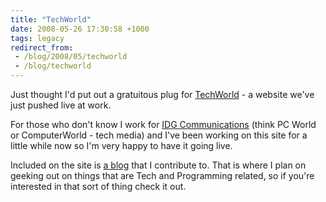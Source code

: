 ```yaml
---
title: "TechWorld"
date: 2008-05-26 17:30:58 +1000
tags: legacy
redirect_from:
 - /blog/2008/05/techworld
 - /blog/techworld
---
```


Just thought I'd put out a gratuitous plug for <a href="http://www.techworld.com.au/">TechWorld</a> - a website we've just pushed live at work.

For those who don't know I work for <a href="http://www.idg.com.au">IDG Communications</a> (think PC World or ComputerWorld - tech media) and I've been working on this site for a little while now so I'm very happy to have it going live.

Included on the site is <a href="http://www.techworld.com.au/blog/entrenched">a blog</a> that I contribute to. That is where I plan on geeking out on things that are Tech and Programming related, so if you're interested in that sort of thing check it out.<!--break-->
